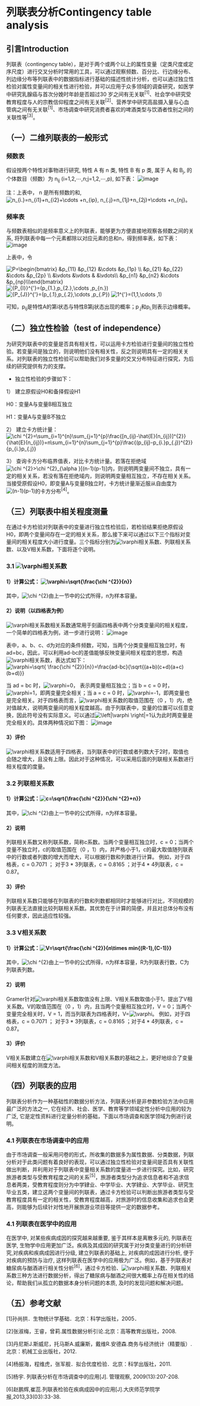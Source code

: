 # 列联表分析Contingency table analysis

## 引言Introduction
列联表（contingency table），是对于两个或两个以上的属性变量（定类尺度或定序尺度）进行交叉分析时常用的工具，可以通过观察频数、百分比、行边缘分布、列边缘分布等列联表中的数据指标进行基础的描述性统计分析，也可以通过独立性检验对属性变量间的相关性进行检验，并可以应用于众多领域的调查研究，如医学中研究乳腺癌与首次分娩时年龄是否超过30 岁之间有无关联<sup>[1]</sup>、社会学中研究受教育程度与人的宗教信仰程度之间有无关联<sup>[2]</sup>、营养学中研究高盐摄入量与心血管病之间有无关联<sup>[1]</sup>、市场调查中研究消费者喜欢的啤酒类型与饮酒者性别之间的关联性等<sup>[3]</sup>。

## （一）二维列联表的一般形式
### 频数表

假设按两个特性对事物进行研究, 特性 A 有 n 类, 特性 B 有 p 类, 属于 A<sub>i</sub> 和 B<sub>j</sub>, 的个体数目（频数）为 n<sub>ij</sub> (i=1,2,⋯,n;j=1,2,⋯,p), 如下表：
![image](https://github.com/huqiwen1023/2021BayesianCourse/blob/main/figure/%E9%A2%91%E6%95%B0%E8%A1%A8.png)

注：上表中， n 是所有频数的和, <img src="https://latex.codecogs.com/svg.image?n_{i.}=n_{i1}&plus;n_{i2}&plus;\cdots&space;&plus;n_{ip},&space;n_{.j}=n_{1j}&plus;n_{2j}&plus;\cdots&space;&plus;n_{nj}" title="n_{i.}=n_{i1}+n_{i2}+\cdots +n_{ip}, n_{.j}=n_{1j}+n_{2j}+\cdots +n_{nj}" />。
### 频率表

与频数表相似的是频率意义上的列联表，能够更为方便直接地观察各频数之间的关系, 将列联表中每一个元素都除以对应元素的总和n，得到频率表，如下表：
![image](https://github.com/huqiwen1023/2021BayesianCourse/blob/main/figure/%E9%A2%91%E7%8E%87%E8%A1%A8.png)

上表中，令

<img src="https://latex.codecogs.com/svg.image?P=\begin{bmatrix}&space;&p_{11}&space;&space;&p_{12}&space;&space;&\cdots&space;&space;&p_{1p}&space;\\&space;&p_{21}&space;&space;&p_{22}&space;&space;&\cdots&space;&space;&p_{2p}&space;\\&space;&\vdots&space;&space;&space;&\vdots&space;&space;&&space;&space;&\vdots\\&space;&p_{n1}&space;&space;&p_{n2}&space;&space;&\cdots&space;&space;&p_{np}\\\end{bmatrix}" title="P=\begin{bmatrix} &p_{11} &p_{12} &\cdots &p_{1p} \\ &p_{21} &p_{22} &\cdots &p_{2p} \\ &\vdots &\vdots & &\vdots\\ &p_{n1} &p_{n2} &\cdots &p_{np}\\\end{bmatrix}" />

<img src="https://latex.codecogs.com/svg.image?{P_{I}}^{'}=(p_{1.},p_{2.},\cdots&space;,p_{n.})" title="{P_{I}}^{'}=(p_{1.},p_{2.},\cdots ,p_{n.})" />

<img src="https://latex.codecogs.com/svg.image?{P_{J}}^{'}=(p_{.1},p_{.2},\cdots&space;,p_{.P})" title="{P_{J}}^{'}=(p_{.1},p_{.2},\cdots ,p_{.P})" />

<img src="https://latex.codecogs.com/svg.image?1^{'}=(1,1,\cdots&space;,1)" title="1^{'}=(1,1,\cdots ,1)" />

可知，p<sub>ij</sub>是特性A的第i状态与特性B第j状态出现的概率；p<sub>.j</sub>和p<sub>i.</sub>则表示边缘概率。
## （二）独立性检验（test of independence）
为研究列联表中的变量是否具有相关性，可以运用卡方检验进行变量间的独立性检验。若变量间是独立的，则说明他们没有相关性，反之则说明具有一定的相关关系。对列联表的独立性检验可以帮助我们对多变量的交叉分布特征进行探究，为后续的研究提供有力的支撑。

* 独立性检验的步骤如下：

1）	建立原假设H0和备择假设H1

H0：变量A与变量B相互独立

H1：变量A与变量B不独立

2）	建立卡方统计量：<img src="https://latex.codecogs.com/svg.image?\chi&space;^{2}=\sum_{i=1}^{n}\sum_{j=1}^{p}\frac{[n_{ij}-\hat{E}(n_{ij})]^{2}}{\hat{E}(n_{ij})}=n\sum_{i=1}^{n}\sum_{j=1}^{p}\frac{(p_{ij}-p_{i.}p_{.j})^{2}}{p_{i.}p_{.j}}" title="\chi ^{2}=\sum_{i=1}^{n}\sum_{j=1}^{p}\frac{[n_{ij}-\hat{E}(n_{ij})]^{2}}{\hat{E}(n_{ij})}=n\sum_{i=1}^{n}\sum_{j=1}^{p}\frac{(p_{ij}-p_{i.}p_{.j})^{2}}{p_{i.}p_{.j}}" />

3）	查询卡方分布临界值表，对比卡方统计量。若落在拒绝域<img src="https://latex.codecogs.com/svg.image?\chi&space;^{2}>\chi&space;^{2}_{\alpha&space;}[(n-1)(p-1)]" title="\chi ^{2}>\chi ^{2}_{\alpha }[(n-1)(p-1)]" />内，则说明两变量间不独立，具有一定的相关关系，若没有落在拒绝域内，则说明两变量相互独立，不存在相关关系。
当接受原假设H0，即变量A与变量B独立时，卡方统计量渐近服从自由度为<img src="https://latex.codecogs.com/svg.image?(n-1)(p-1)" title="(n-1)(p-1)" />的卡方分布<sup>[4]</sup>。

## （三）列联表中相关程度测量
在通过卡方检验对列联表中的变量进行独立性检验后，若检验结果拒绝原假设H0，即两个变量间存在一定的相关关系，那么接下来可以通过以下三个指标对变量间的相关程度大小进行度量。三个指标分别为<img src="https://latex.codecogs.com/svg.image?\varphi&space;" title="\varphi " />相关系数、列联相关系数、以及V相关系数，下面将逐个说明。
### 3.1 <img src="https://latex.codecogs.com/svg.image?\varphi&space;" title="\varphi " />相关系数
#### 1）计算公式： <img src="https://latex.codecogs.com/svg.image?\varphi=\sqrt{\frac{\chi&space;^{2}}{n}}&space;" title="\varphi=\sqrt{\frac{\chi ^{2}}{n}} " />  

其中，<img src="https://latex.codecogs.com/svg.image?\chi&space;^{2}&space;" title="\chi ^{2} " />由上一节中的公式所得，n为样本容量。

#### 2）说明（以四格表为例）

<img src="https://latex.codecogs.com/svg.image?\varphi&space;" title="\varphi " />相关系数相关系数通常用于刻画四格表中两个分类变量间的相关程度，一个简单的四格表为例，进一步进行说明：
![image](https://github.com/huqiwen1023/2021BayesianCourse/blob/main/figure/%E5%9B%9B%E6%A0%BC%E8%A1%A8.png)

表中，a、b、c、d为对应的条件频数，可知，当两个分类变量相互独立时，有ad=bc，因此，可以利用ad-bc的差值能够反映变量间相关程度的思想，构造<img src="https://latex.codecogs.com/svg.image?\varphi&space;" title="\varphi " />相关系数，表达式如下：
<img src="https://latex.codecogs.com/svg.image?\varphi=\sqrt{&space;\frac{\chi&space;^{2}}{n}}=\frac{ad-bc}{\sqrt{(a&plus;b)(c&plus;d)(a&plus;c)(b&plus;d)}}" title="\varphi=\sqrt{ \frac{\chi ^{2}}{n}}=\frac{ad-bc}{\sqrt{(a+b)(c+d)(a+c)(b+d)}}" />

当 ad = bc 时，<img src="https://latex.codecogs.com/svg.image?\varphi=0&space;" title="\varphi=0" />， 表示两变量相互独立；当 b = c = 0 时，<img src="https://latex.codecogs.com/svg.image?\varphi=1&space;" title="\varphi=1 " />，即两变量完全相关；当 a = c = 0 时，<img src="https://latex.codecogs.com/svg.image?\varphi=-1&space;" title="\varphi=-1 " />，即两变量也是完全相关。对于四格表而言，<img src="https://latex.codecogs.com/svg.image?\varphi&space;" title="\varphi " />相关系数的取值范围在（0 ，1）内，绝对值越大，说明两变量间的相关程度越高。由于列联表中，变量的位置可以任意变换，因此符号没有实际意义。可以通过<img src="https://latex.codecogs.com/svg.image?\left|\varphi&space;\right|=1" title="\left|\varphi \right|=1" />认为此时两变量是完全相关的。具体两种情况如下图：
![image](https://github.com/huqiwen1023/2021BayesianCourse/blob/main/figure/%E5%AE%8C%E5%85%A8%E7%9B%B8%E5%85%B3%E7%9A%84%E5%9B%9B%E6%A0%BC%E8%A1%A8.png)

#### 3）评价

<img src="https://latex.codecogs.com/svg.image?\varphi&space;" title="\varphi " />相关系数适用于四格表，当列联表中的行数或者列数大于2时，取值也会随之增大，且没有上限。因此对于这种情况，可以采用后面的列联相关系数进行相关程度的度量。

### 3.2 列联相关系数
#### 1）计算公式：<img src="https://latex.codecogs.com/svg.image?c=\sqrt{\frac{\chi&space;^{2}}{\chi&space;^{2}&plus;n}}" title="c=\sqrt{\frac{\chi ^{2}}{\chi ^{2}+n}}" />

其中，<img src="https://latex.codecogs.com/svg.image?\chi&space;^{2}&space;" title="\chi ^{2} " />由上一节中的公式所得，n为样本容量。

#### 2）说明
列联相关系数又称列联系数，简称c系数。当两个变量相互独立时，c = 0；当两个变量不独立时，c的取值范围在（0 ，1）内，并严格小于1，c的最大取值随列联表中的行数或者列数的增大而增大，可以根据行数和列数进行计算。
例如，对于四格表，c = 0.7071 ； 对于3 * 3列联表，c = 0.8165 ；对于4 * 4列联表，c = 0.87。

#### 3）评价
列联相关系数只能够在列联表的行数和列数都相同时才能够进行对比，不同规模的列联表无法直接比较列联相关系数。其优势在于计算的简便，并且对总体分布没有任何要求，因此适应性较强。

### 3.3 V相关系数
#### 1）计算公式：<img src="https://latex.codecogs.com/svg.image?V=\sqrt{\frac{\chi&space;^{2}}{n\times&space;min{(R-1),(C-1)}}" title="V=\sqrt{\frac{\chi ^{2}}{n\times min{(R-1),(C-1)}}" />

其中，<img src="https://latex.codecogs.com/svg.image?\chi&space;^{2}&space;" title="\chi ^{2} " />由上一节中的公式所得，n为样本容量，R为列联表行数，C为列联表列数。

#### 2）说明
Gramer针对<img src="https://latex.codecogs.com/svg.image?\varphi&space;" title="\varphi " />相关系数取值没有上限、V相关系数取值小于1，提出了V相关系数。V的取值范围在（0 ，1）内，且当两个变量相互独立时，V = 0；当两个变量完全相关时，V = 1，而当列联表为四格表时，V=<img src="https://latex.codecogs.com/svg.image?\varphi&space;" title="\varphi " />。
例如，对于四格表，c = 0.7071 ； 对于3 * 3列联表，c = 0.8165 ；对于4 * 4列联表，c = 0.87。

#### 3）评价
V相关系数建立在<img src="https://latex.codecogs.com/svg.image?\varphi&space;" title="\varphi " />相关系数和V相关系数的基础之上，更好地综合了变量间相关程度的测度方法。


## （四）列联表的应用
列联表分析作为一种基础性的数据分析方法，列联表分析是非参数检验方法中应用最广泛的方法之一, 它在经济、社会、医学、教育等学领域定性分析中应用的较为广泛, 它是定性资料进行定量分析的基础，下面以市场调查和医学领域为例进行说明。
### 4.1 列联表在市场调查中的应用
由于市场调查一般采用问卷的形式，所收集的数据多为属性数据、分类数据，列联分析对于此类问题有着良好的表现，可以通过独立性检验对变量间是否具有关联性做出判断，并利用对于列联表中变量相关系数的度量进一步进行探究。比如，研究旅游者类型与受教育程度之间的关系<sup>[5]</sup>，旅游者类型分为追求信息者和不追求信息者两类，受教育程度则分为中学肄业、中学毕业、大学肄业、大学毕业、研究生毕业五类，建立这两个变量间的列联表，通过卡方检验可以判断出旅游者类型与受教育程度具有一定的相关性，受教育程度越高，对旅游时的信息收集和追求也会更高，则能够为后续针对性地开展旅游业项目等提供一定的数据参考。

### 4.1 列联表在医学中的应用
在医学中, 对某些疾病成因的探究越来越重要, 鉴于其样本是离散多元的, 列联表在医学, 生物学中应用更加广泛。疾病及其成因的研究属于对分类变量进行的分析研究,对疾病和疾病成因进行分级, 建立列联表的基础上, 对疾病的成因进行分析, 便于对疾病的预防与治疗, 这样列联表在医学中的应用极为广泛。例如，基于列联表对糖尿病与酗酒进行相关性分析<sup>[6]</sup>，通过卡方检验、<img src="https://latex.codecogs.com/svg.image?\varphi&space;" title="\varphi " />相关系数、列联相关系数三种方法进行数据分析，得出了糖尿病与酗酒之间很大概率上存在相关性的结论，帮助我们从孤立的数据本身分析问题的本质, 及时的发现问题和解决问题。
## （五）参考文献

[1]孙尚拱．生物统计学基础．北京：科学出版社，2005．

[2]张淑梅，王睿，曾莉.属性数据分析引论.北京：高等教育出版社，2008.

[3]丹尼斯J.斯威尼，托马斯A.威廉斯，戴维R.安德森.商务与经济统计（精要版）.北京：机械工业出版社，2012.

[4]杨振海，程维虎，张军舰．拟合优度检验．北京：科学出版社，2011.

[5]杨宇. 列联表分析在市场调查中的应用[J]. 管理观察, 2009(13):207-208.

[6]赵鹏辉,崔蕊.列联表检验在疾病成因中的应用[J].大庆师范学院学报,2013,33(03):33-38.
